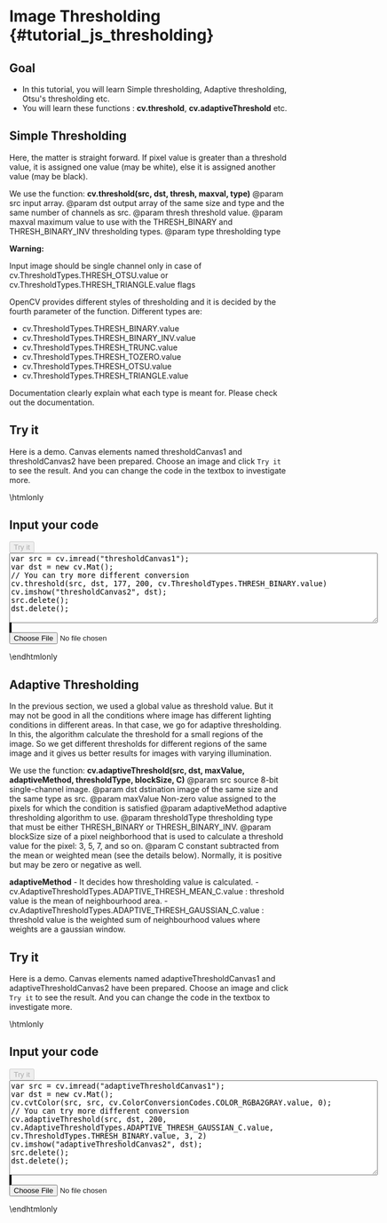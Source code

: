 Image Thresholding {#tutorial_js_thresholding}
==================

Goal
----

-   In this tutorial, you will learn Simple thresholding, Adaptive thresholding, Otsu's thresholding
    etc.
-   You will learn these functions : **cv.threshold**, **cv.adaptiveThreshold** etc.

Simple Thresholding
-------------------

Here, the matter is straight forward. If pixel value is greater than a threshold value, it is
assigned one value (may be white), else it is assigned another value (may be black). 

We use the function: **cv.threshold(src, dst, thresh, maxval, type)**
@param src    input array.
@param dst    output array of the same size and type and the same number of channels as src. 
@param thresh threshold value.
@param maxval maximum value to use with the THRESH_BINARY and THRESH_BINARY_INV thresholding types. 
@param type   thresholding type

**Warning:** 

Input image should be single channel only in case of cv.ThresholdTypes.THRESH_OTSU.value or cv.ThresholdTypes.THRESH_TRIANGLE.value flags

OpenCV provides different styles of thresholding and it is decided
by the fourth parameter of the function. Different types are:

-   cv.ThresholdTypes.THRESH_BINARY.value
-   cv.ThresholdTypes.THRESH_BINARY_INV.value
-   cv.ThresholdTypes.THRESH_TRUNC.value
-   cv.ThresholdTypes.THRESH_TOZERO.value
-   cv.ThresholdTypes.THRESH_OTSU.value
-   cv.ThresholdTypes.THRESH_TRIANGLE.value

Documentation clearly explain what each type is meant for. Please check out the documentation.

Try it
------

Here is a demo. Canvas elements named thresholdCanvas1 and thresholdCanvas2 have been prepared. Choose an image and 
click `Try it` to see the result. And you can change the code in the textbox to investigate more.

\htmlonly
<!DOCTYPE html>
<head>
<style>
canvas {
    border: 1px solid black;
}
</style>
</head>
<body>
<div id="thresholdCodeArea">
<h2>Input your code</h2>
<button id="thresholdTryIt" disabled="true" onclick="thresholdExecuteCode()">Try it</button><br>
<textarea rows="8" cols="80" id="thresholdTestCode" spellcheck="false">
var src = cv.imread("thresholdCanvas1");
var dst = new cv.Mat();
// You can try more different conversion
cv.threshold(src, dst, 177, 200, cv.ThresholdTypes.THRESH_BINARY.value)
cv.imshow("thresholdCanvas2", dst);
src.delete();
dst.delete();
</textarea>
</div>
<div id="thresholdShowcase">
    <div>
        <canvas id="thresholdCanvas1"></canvas>
        <canvas id="thresholdCanvas2"></canvas>
    </div>
    <input type="file" id="thresholdInput" name="file" />
</div>
<script src="utils.js"></script>
<script async src="opencv.js" id="opencvjs"></script>
<script>
function thresholdExecuteCode() {
    var thresholdText = document.getElementById("thresholdTestCode").value;
    eval(thresholdText);
}

loadImageToCanvas("lena.jpg", "thresholdCanvas1");
var thresholdInputElement = document.getElementById("thresholdInput");
thresholdInputElement.addEventListener("change", thresholdHandleFiles, false);
function thresholdHandleFiles(e) {
    var thresholdUrl = URL.createObjectURL(e.target.files[0]);
    loadImageToCanvas(thresholdUrl, "thresholdCanvas1");
}
</script>
</body>
\endhtmlonly

Adaptive Thresholding
---------------------

In the previous section, we used a global value as threshold value. But it may not be good in all
the conditions where image has different lighting conditions in different areas. In that case, we go
for adaptive thresholding. In this, the algorithm calculate the threshold for a small regions of the
image. So we get different thresholds for different regions of the same image and it gives us better
results for images with varying illumination.

We use the function: **cv.adaptiveThreshold(src, dst, maxValue, adaptiveMethod, thresholdType, blockSize, C)**
@param src             source 8-bit single-channel image.
@param dst             dstination image of the same size and the same type as src. 
@param maxValue Non-zero value assigned to the pixels for which the condition is satisfied
@param adaptiveMethod  adaptive thresholding algorithm to use.
@param thresholdType   thresholding type that must be either THRESH_BINARY or THRESH_BINARY_INV.
@param blockSize       size of a pixel neighborhood that is used to calculate a threshold value for the pixel: 3, 5, 7, and so on.
@param C               constant subtracted from the mean or weighted mean (see the details below). Normally, it is positive but may be zero or negative as well.

**adaptiveMethod** - It decides how thresholding value is calculated.
    -   cv.AdaptiveThresholdTypes.ADAPTIVE_THRESH_MEAN_C.value : threshold value is the mean of neighbourhood area.
    -   cv.AdaptiveThresholdTypes.ADAPTIVE_THRESH_GAUSSIAN_C.value : threshold value is the weighted sum of neighbourhood
        values where weights are a gaussian window.

Try it
------

Here is a demo. Canvas elements named adaptiveThresholdCanvas1 and adaptiveThresholdCanvas2 have been prepared. Choose an image and
click `Try it` to see the result. And you can change the code in the textbox to investigate more.

\htmlonly
<!DOCTYPE html>
<head>
<style>
canvas {
    border: 1px solid black;
}
</style>
</head>
<body>
<div id="adaptiveThresholdCodeArea">
<h2>Input your code</h2>
<button id="adaptiveThresholdTryIt" disabled="true" onclick="adaptiveThresholdExecuteCode()">Try it</button><br>
<textarea rows="11" cols="80" id="adaptiveThresholdTestCode" spellcheck="false">
var src = cv.imread("adaptiveThresholdCanvas1");
var dst = new cv.Mat();
cv.cvtColor(src, src, cv.ColorConversionCodes.COLOR_RGBA2GRAY.value, 0);
// You can try more different conversion
cv.adaptiveThreshold(src, dst, 200, cv.AdaptiveThresholdTypes.ADAPTIVE_THRESH_GAUSSIAN_C.value, cv.ThresholdTypes.THRESH_BINARY.value, 3, 2)
cv.imshow("adaptiveThresholdCanvas2", dst);
src.delete();
dst.delete();
</textarea>
</div>
<div id="adaptiveThresholdShowcase">
    <div>
        <canvas id="adaptiveThresholdCanvas1"></canvas>
        <canvas id="adaptiveThresholdCanvas2"></canvas>
    </div>
    <input type="file" id="adaptiveThresholdInput" name="file" />
</div>
<script>
function adaptiveThresholdExecuteCode() {
    var adaptiveThresholdText = document.getElementById("adaptiveThresholdTestCode").value;
    eval(adaptiveThresholdText);
}

loadImageToCanvas("lena.jpg", "adaptiveThresholdCanvas1");
var adaptiveThresholdInputElement = document.getElementById("adaptiveThresholdInput");
adaptiveThresholdInputElement.addEventListener("change", adaptiveThresholdHandleFiles, false);
function adaptiveThresholdHandleFiles(e) {
    var adaptiveThresholdUrl = URL.createObjectURL(e.target.files[0]);
    loadImageToCanvas(adaptiveThresholdUrl, "adaptiveThresholdCanvas1");
}

document.getElementById("opencvjs").onload = function() {
    document.getElementById("thresholdTryIt").disabled = false;
    document.getElementById("adaptiveThresholdTryIt").disabled = false;
};
</script>
</body>
\endhtmlonly
